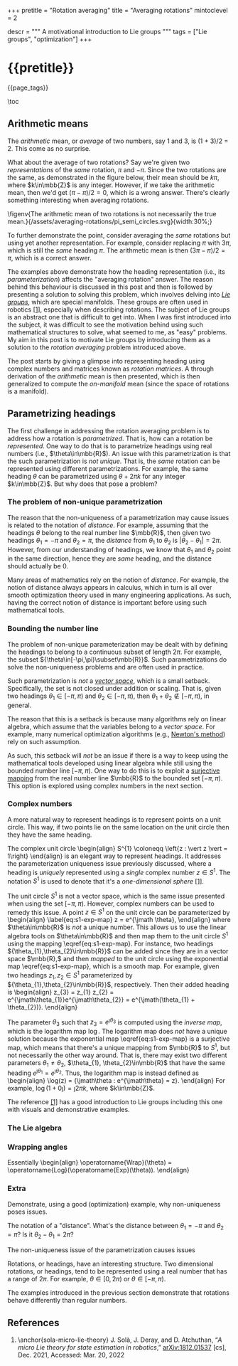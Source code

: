+++
pretitle = "Rotation averaging"
title = "Averaging rotations"
mintoclevel = 2

descr = """
    A motivational introduction to Lie groups
    """
tags = ["Lie groups", "optimization"]
+++

# {{pretitle}}

{{page_tags}}

\toc

## Arithmetic means
The *arithmetic* mean, or *average* of two numbers, say 1 and 3, is (1 + 3)/2 = 2.
This come as no surprise.

What about the average of two rotations?
Say we're given two *representations* of the *same* rotation, $\pi$ and $-\pi$.
Since the two rotations are the same, as demonstrated in the figure below, their mean should be $k\pi$, where $k\in\mbb{Z}$ is any integer.
However, if we take the arithmetic mean, then we'd get $(\pi - \pi)/2 = 0$, which is a wrong answer.
There's clearly something interesting when averaging rotations.

\figenv{The arithmetic mean of two rotations is not necessarily the true mean.}{/assets/averaging-rotations/pi_semi_circles.svg}{width:30%;}

To further demonstrate the point, consider averaging the *same* rotations but using yet another representation.
For example, consider replacing $\pi$ with $3\pi$, which is still the *same* heading $\pi$.
The arithmetic mean is then $(3\pi - \pi)/2 = \pi$, which is a correct answer.

The examples above demonstrate how the heading representation (i.e., its *parameterization*) affects the "averaging rotation" answer.
The reason behind this behaviour is discussed in this post and then is followed by presenting a solution to solving this problem, which involves delving into [*Lie groups*](https://en.wikipedia.org/wiki/Lie_group), which are special manifolds.
These groups are often used in robotics [[1]](#sola-micro-lie-theory), especially when describing rotations.
The subject of Lie groups is an abstract one that is difficult to get into.
When I was first introduced into the subject, it was difficult to see the motivation behind using such mathematical structures to solve, what seemed to me, as "easy" problems.
My aim in this post is to motivate Lie groups by introducing them as a solution to the *rotation averaging* problem introduced above.

The post starts by giving a glimpse into representing heading using complex numbers and matrices known as *rotation matrices*.
A through derivation of the *arithmetic* mean is then presented, which is then generalized to compute the *on-manifold* mean (since the space of rotations is a manifold).

## Parametrizing headings
The first challenge in addressing the rotation averaging problem is to address how a rotation is *parametrized*.
That is, how can a rotation be *represented*.
One way to do that is to parametrize headings using real numbers (i.e., $\theta\in\mbb{R}$).
An issue with this parametrization is that the such parametrization is *not unique*.
That is, the *same* rotation can be represented using different parametrizations.
For example, the same heading $\theta$ can be parametrized using $\theta + 2\pi k$ for any integer $k\in\mbb{Z}$.
But why does that pose a problem?

### The problem of non-unique parametrization
The reason that the non-uniqueness of a parametrization may cause issues is related to the notation of *distance*.
For example, assuming that the headings $\theta$ belong to the real number line $\mbb{R}$, then given two headings $\theta_{1} = -\pi$ and $\theta_{2} = \pi$, the *distance* from $\theta_{1}$ to $\theta_{2}$ is $\vert \theta_{2} - \theta_{1}\vert = 2\pi$.
However, from our understanding of headings, we know that $\theta_{1}$ and $\theta_{2}$ point in the same direction, hence they are *same* heading, and the distance should actually be $0$.

Many areas of mathematics rely on the notion of *distance*.
For example, the notion of distance always appears in calculus, which in turn is all over smooth optimization theory used in many engineering applications.
As such, having the correct notion of distance is important before using such mathematical tools.

### Bounding the number line
The problem of non-unique parameterization may be dealt with by defining the headings to belong to a continuous subset of length $2\pi$.
For example, the subset ${\theta\in[-\pi,\pi)\subset\mbb{R}}$.
Such parametrizations do solve the non-uniqueness problems and are often used in practice.

Such parametrization is *not* a [*vector space*](https://en.wikipedia.org/wiki/Vector_space), which is a small setback.
Specifically, the set is not closed under addition or scaling.
That is, given two headings ${\theta_{1}\in[-\pi,\pi)}$ and ${\theta_{2}\in[-\pi,\pi)}$, then ${\theta_{1} + \theta_{2}\not\in[-\pi,\pi)}$, in general.

The reason that this is a setback is because many algorithms rely on linear algebra, which assume that the variables belong to a *vector space*.
For example, many numerical optimization algorithms (e.g., [Newton's method](https://en.wikipedia.org/wiki/Newton%27s_method_in_optimization)) rely on such assumption.

As such, this setback will *not* be an issue if there is a way to keep using the mathematical tools developed using linear algebra while still using the bounded number line ${[-\pi,\pi)}$.
One way to do this is to exploit a [surjective mapping](https://en.wikipedia.org/wiki/Surjective_function) from the real number line $\mbb{R}$ to the bounded set ${[-\pi,\pi)}$.
This option is explored using complex numbers in the next section.

### Complex numbers
A more natural way to represent headings is to represent points on a unit circle.
This way, if two points lie on the same location on the unit circle then they have the same heading.

The complex unit circle
\begin{align}
  S^{1} \coloneqq \left\{z : \vert z \vert = 1\right\}
\end{align}
is an elegant way to represent headings.
It addresses the parameterization uniqueness issue previously discussed, where a heading is *uniquely* represented using a *single* complex number $z\in S^{1}$.
The notation $S^{1}$ is used to denote that it's a *one-dimensional sphere* [[1]](#sola-micro-lie-theory).

The unit circle $S^{1}$ is not a vector space, which is the same issue presented when using the set ${[-\pi,\pi)}$.
However, complex numbers can be used to remedy this issue.
A point $z\in S^{1}$ on the unit circle can be parameterized by
\begin{align}
  \label{eq:s1-exp-map}
  z = e^{\jmath \theta},
\end{align}
where $\theta\in\mbb{R}$ is *not* a unique number.
This allows us to use the linear algebra tools on $\theta\in\mbb{R}$ and then map them to the unit circle $S^{1}$ using the mapping \eqref{eq:s1-exp-map}.
For instance, two headings ${\theta_{1},\theta_{2}\in\mbb{R}}$ can be added since they are in a vector space $\mbb{R},$ and then *mapped* to the unit circle using the exponential map \eqref{eq:s1-exp-map}, which is a smooth map.
For example, given two headings $z_{1}, z_{2}\in S^{1}$ parameterized by ${\theta_{1},\theta_{2}\in\mbb{R}}$, respectively.
Then their added heading is
\begin{align}
  z_{3} = z_{1} z_{2} = e^{\jmath\theta_{1}}e^{\jmath\theta_{2}} = e^{\jmath(\theta_{1} + \theta_{2})}.
\end{align}

The parameter $\theta_{3}$ such that $z_{3} = e^{\jmath\theta_{3}}$ is computed using the *inverse map*, which is the logarithm map $\log$.
The logarithm map does *not* have a unique solution because the exponential map \eqref{eq:s1-exp-map} is a surjective map, which means that there's a unique mapping from $\mbb{R}$ to $S^{1}$, but not necessarily the other way around.
That is, there may exist two different parameters $\theta_{1}\neq\theta_{2}$, $\theta_{1}, \theta_{2}\in\mbb{R}$ that have the same heading $e^{\jmath\theta_{1}}=e^{\jmath\theta_{2}}$.
Thus, the logarithm map is instead defined as
\begin{align}
  \log(z) = \{\jmath\theta : e^{\jmath\theta} = z\}.
\end{align}
For example, $\log(1 + 0\jmath) = \jmath 2\pi k$, where $k\in\mbb{Z}$.

The reference [[1]](#sola-micro-lie-theory) has a good introduction to Lie groups including this one with visuals and demonstrative examples.
### The Lie algebra

### Wrapping angles
Essentially
\begin{align}
  \operatorname{Wrap}(\theta) = \operatorname{Log}(\operatorname{Exp}(\theta)).
\end{align}

### Extra



Demonstrate, using a good (optimization) example, why non-uniqueness poses issues.

The notation of a "distance".
What's the distance between $\theta_{1} = -\pi$ and $\theta_{2} = \pi$? Is it $\theta_{2} - \theta_{1} = 2\pi$?
<!-- Why is non-uniqueness an issue here?? -->
The non-uniqueness issue of the parametrization causes issues

Rotations, or headings, have an interesting structure.
Two dimensional rotations, or headings, tend to be represented using a real number that has a range of $2\pi$.
For example, ${\theta\in[0, 2\pi)}$ or ${\theta\in[-\pi,\pi)}$.

The examples introduced in the previous section demonstrate that rotations behave differently than regular numbers.

## References
1. \anchor{sola-micro-lie-theory} J. Solà, J. Deray, and D. Atchuthan, “*A micro Lie theory for state estimation in robotics*,” [arXiv:1812.01537](https://arxiv.org/pdf/1812.01537.pdf) [cs], Dec. 2021, Accessed: Mar. 20, 2022
